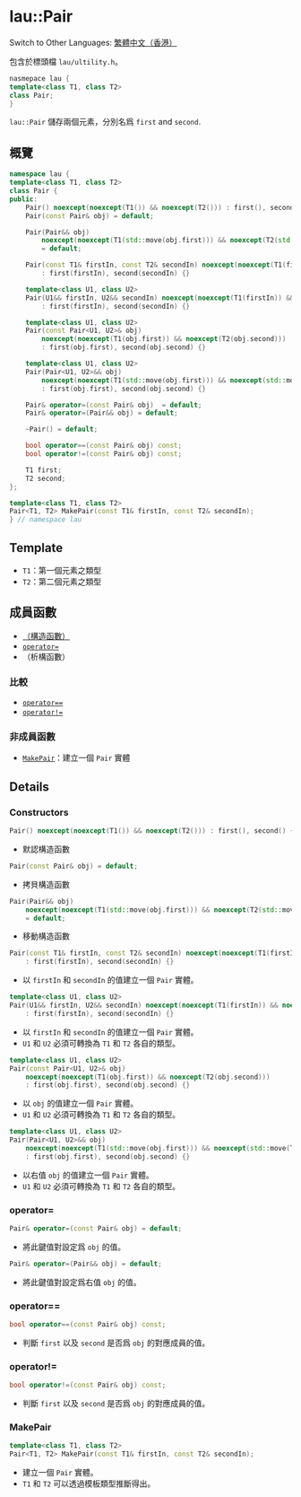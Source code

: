 # lau::Pair

Switch to Other Languages: [繁體中文（香港）](pair_zh.md)

包含於標頭檔 `lau/ultility.h`。

```c++
nasmepace lau {
template<class T1, class T2>
class Pair;
}
```

`lau::Pair` 儲存兩個元素，分別名爲 `first` and `second`.

## 概覽
```c++
namespace lau {
template<class T1, class T2>
class Pair {
public:
    Pair() noexcept(noexcept(T1()) && noexcept(T2())) : first(), second() {}
    Pair(const Pair& obj) = default;

    Pair(Pair&& obj)
        noexcept(noexcept(T1(std::move(obj.first))) && noexcept(T2(std::move(obj.second))))
        = default;

    Pair(const T1& firstIn, const T2& secondIn) noexcept(noexcept(T1(firstIn)) && noexcept(T2(secondIn)))
        : first(firstIn), second(secondIn) {}

    template<class U1, class U2>
    Pair(U1&& firstIn, U2&& secondIn) noexcept(noexcept(T1(firstIn)) && noexcept(T2(secondIn)))
        : first(firstIn), second(secondIn) {}

    template<class U1, class U2>
    Pair(const Pair<U1, U2>& obj)
        noexcept(noexcept(T1(obj.first)) && noexcept(T2(obj.second)))
        : first(obj.first), second(obj.second) {}

    template<class U1, class U2>
    Pair(Pair<U1, U2>&& obj)
        noexcept(noexcept(T1(std::move(obj.first))) && noexcept(std::move(T2(obj.second))))
        : first(obj.first), second(obj.second) {}

    Pair& operator=(const Pair& obj)  = default;
    Pair& operator=(Pair&& obj) = default;

    ~Pair() = default;

    bool operator==(const Pair& obj) const;
    bool operator!=(const Pair& obj) const;

    T1 first;
    T2 second;
};

template<class T1, class T2>
Pair<T1, T2> MakePair(const T1& firstIn, const T2& secondIn);
} // namespace lau
```

## Template
- `T1`：第一個元素之類型
- `T2`：第二個元素之類型

## 成員函數
- [（構造函數）](#Constructors)
- [`operator=`](#operator=)
- （析構函數）

### 比較
- [`operator==`](#operator==)
- [`operator!=`](#operator!=)

### 非成員函數
- [`MakePair`](#MakePair)：建立一個 `Pair` 實體

## Details
### <span id="Constructors">Constructors</span>
```c++
Pair() noexcept(noexcept(T1()) && noexcept(T2())) : first(), second() {}
```
- 默認構造函數

```c++
Pair(const Pair& obj) = default;
```
- 拷貝構造函數

```c++
Pair(Pair&& obj)
    noexcept(noexcept(T1(std::move(obj.first))) && noexcept(T2(std::move(obj.second))))
    = default;
```
- 移動構造函數

```c++
Pair(const T1& firstIn, const T2& secondIn) noexcept(noexcept(T1(firstIn)) && noexcept(T2(secondIn)))
    : first(firstIn), second(secondIn) {}
```
- 以 `firstIn` 和 `secondIn` 的值建立一個 `Pair` 實體。

```c++
template<class U1, class U2>
Pair(U1&& firstIn, U2&& secondIn) noexcept(noexcept(T1(firstIn)) && noexcept(T2(secondIn)))
    : first(firstIn), second(secondIn) {}
```
- 以 `firstIn` 和 `secondIn` 的值建立一個 `Pair` 實體。
- `U1` 和 `U2` 必須可轉換為 `T1` 和 `T2` 各自的類型。

```c++
template<class U1, class U2>
Pair(const Pair<U1, U2>& obj)
    noexcept(noexcept(T1(obj.first)) && noexcept(T2(obj.second)))
    : first(obj.first), second(obj.second) {}
```
- 以 `obj` 的值建立一個 `Pair` 實體。
- `U1` 和 `U2` 必須可轉換為 `T1` 和 `T2` 各自的類型。

```c++
template<class U1, class U2>
Pair(Pair<U1, U2>&& obj)
    noexcept(noexcept(T1(std::move(obj.first))) && noexcept(std::move(T2(obj.second))))
    : first(obj.first), second(obj.second) {}
```
- 以右值 `obj` 的值建立一個 `Pair` 實體。
- `U1` 和 `U2` 必須可轉換為 `T1` 和 `T2` 各自的類型。

### <span id="operator=">operator=</span>
```c++
Pair& operator=(const Pair& obj) = default;
```
- 將此鍵值對設定爲 `obj` 的值。

```c++
Pair& operator=(Pair&& obj) = default;
```
- 將此鍵值對設定爲右值 `obj` 的值。

### <span id="operator==">operator==</span>
```c++
bool operator==(const Pair& obj) const;
```
- 判斷 `first` 以及 `second` 是否爲 `obj` 的對應成員的值。

### <span id="operator!=">operator!=</span>
```c++
bool operator!=(const Pair& obj) const;
```
- 判斷 `first` 以及 `second` 是否爲 `obj` 的對應成員的值。

### <span id="MakePair">MakePair</span>
```c++
template<class T1, class T2>
Pair<T1, T2> MakePair(const T1& firstIn, const T2& secondIn);
```
- 建立一個 `Pair` 實體。
- `T1` 和 `T2` 可以透過模板類型推斷得出。
